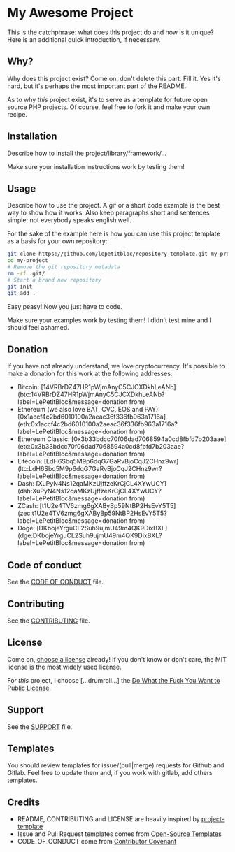 # My Awesome Project

This is the catchphrase: what does this project do and how is it unique?
Here is an additional quick introduction, if necessary.

## Why?

Why does this project exist? Come on, don't delete this part. Fill it.
Yes it's hard, but it's perhaps the most important part of the README.

As to why *this* project exist, it's to serve as a template for future open
source PHP projects. Of course, feel free to fork it and make your own recipe.

## Installation

Describe how to install the project/library/framework/…

Make sure your installation instructions work by testing them!

## Usage

Describe how to use the project. A gif or a short code example is the best
way to show how it works. Also keep paragraphs short and sentences simple: not
everybody speaks english well.

For the sake of the example here is how you can use this project template
as a basis for your own repository:

```bash
git clone https://github.com/lepetitbloc/repository-template.git my-project
cd my-project
# Remove the git repository metadata
rm -rf .git/
# Start a brand new repository
git init
git add .
```

Easy peasy! Now you just have to code.

Make sure your examples work by testing them! I didn't test mine and I should feel ashamed.

## Donation

If you have not already understand, we love cryptocurrency. It's possible to make a donation
for this work at the following addresses:

- Bitcoin: [14VRBrDZ47HR1pWjmAnyC5CJCXDkhLeANb](btc:14VRBrDZ47HR1pWjmAnyC5CJCXDkhLeANb?label=LePetitBloc&message=donation from)
- Ethereum (we also love BAT, CVC, EOS and PAY): [0x1accf4c2bd6010100a2aeac36f336fb963a1716a](eth:0x1accf4c2bd6010100a2aeac36f336fb963a1716a?label=LePetitBloc&message=donation from)
- Ethereum Classic: [0x3b33bdcc70f06dad7068594a0cd8fbfd7b203aae](etc:0x3b33bdcc70f06dad7068594a0cd8fbfd7b203aae?label=LePetitBloc&message=donation from)
- Litecoin: [LdH6Sbq5M9p6dqG7GaRvBjoCqJ2CHnz9wr](ltc:LdH6Sbq5M9p6dqG7GaRvBjoCqJ2CHnz9wr?label=LePetitBloc&message=donation from)
- Dash: [XuPyN4Ns12qaMKzUjffzeKrCjCL4XYwUCY](dsh:XuPyN4Ns12qaMKzUjffzeKrCjCL4XYwUCY?label=LePetitBloc&message=donation from)
- ZCash: [t1U2e4TV6zmg6gXAByBp59NtBP2HsEvY5T5](zec:t1U2e4TV6zmg6gXAByBp59NtBP2HsEvY5T5?label=LePetitBloc&message=donation from)
- Doge: [DKbojeYrguCL2Suh9ujmU49m4QK9DixBXL](dge:DKbojeYrguCL2Suh9ujmU49m4QK9DixBXL?label=LePetitBloc&message=donation from)

## Code of conduct

See the [CODE OF CONDUCT](CODE_OF_CONDUCT.md) file.

## Contributing

See the [CONTRIBUTING](CONTRIBUTING.md) file.

## License

Come on, [choose a license](http://choosealicense.com/) already! If you don't know or don't
care, the MIT license is the most widely used license.

For *this* project, I choose […drumroll…] the [Do What the Fuck You Want to Public License](http://www.wtfpl.net/).

## Support

See the [SUPPORT](SUPPORT.md) file.

## Templates

You should review templates for issue/(pull|merge) requests for Github and Gitlab. Feel free to
update them and, if you work with gitlab, add others templates.

## Credits

- README, CONTRIBUTING and LICENSE are heavily inspired by [project-template](https://github.com/mnapoli/project-template)
- Issue and Pull Request templates comes from [Open-Source Templates](https://www.talater.com/open-source-templates/#/)
- CODE_OF_CONDUCT come from [Contributor Covenant](https://www.contributor-covenant.org)
